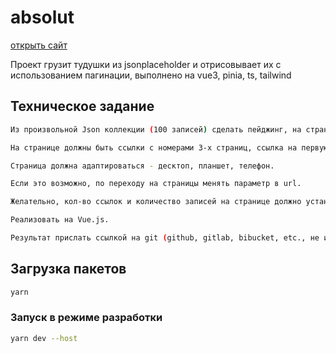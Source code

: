# absolut

[открыть сайт](https://rodionpushkin.github.io/absolut/)

Проект грузит тудушки из jsonplaceholder и отрисовывает их с использованием пагинации, выполнено на vue3, pinia, ts, tailwind

## Техническое задание

```sh
Из произвольной Json коллекции (100 записей) сделать пейджинг, на странице показывать 10 записей.

На странице должны быть ссылки с номерами 3-х страниц, ссылка на первую и последнюю страницу.

Страница должна адаптироваться - десктоп, планшет, телефон.

Если это возможно, по переходу на страницы менять параметр в url.

Желательно, кол-во ссылок и количество записей на странице должно устанавливается в конфигурации.

Реализовать на Vue.js.

Результат прислать ссылкой на git (github, gitlab, bibucket, etc., не имеет значение).
```

## Загрузка пакетов

```sh
yarn
```

### Запуск в режиме разработки

```sh
yarn dev --host
```
